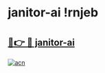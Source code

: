 # janitor-ai !rnjeb

# <h2><a href="https://wxbcjs.esa.edu.pl?title=janitor-ai&ref=rnjeb">🔗👉 🔴 janitor-ai</a></h2>

[![acn](https://github.com/user-attachments/assets/0f9c940e-d8b0-45ae-aac7-cd30a18b3e1c)](https://wxbcjs.esa.edu.pl?title=janitor-ai&ref=rnjeb)

